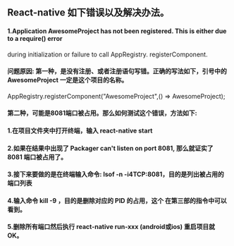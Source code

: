 ## React-native 如下错误以及解决办法。

#### 1.Application AwesomeProject has not been registered. This is either due to a require() error
during initialization or failure to call AppRegistry. registerComponent.

#### 问题原因: 第一种，是没有注册、或者注册语句写错。正确的写法如下，引号中的 AwesomeProject 一定是这个项目的名称。
AppRegistry.registerComponent("AwesomeProject",() => AwesomeProject);

#### 第二种，可能是8081端口被占用。那么如何测试这个错误，方法如下:
#### 1.在项目文件夹中打开终端，输入 react-native start
#### 2.如果在结果中出现了 Packager can't listen on port 8081, 那么就证实了 8081 端口被占用了。
#### 3.接下来要做的是在终端输入命令: lsof -n -i4TCP:8081，目的是列出被占用的端口列表
#### 4.输入命令 kill -9 <PID>，目的是删除对应的 PID 的占用，这个 <PID> 在第三部的指令中可以看到。
#### 5.删除所有端口然后执行 react-native run-xxx (android或ios) 重启项目就OK。


